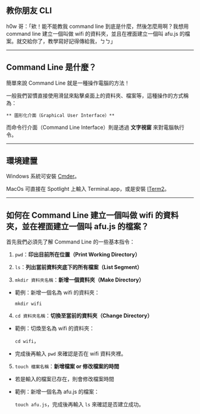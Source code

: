 ## 教你朋友 CLI

h0w 哥：「欸！能不能教我 command line 到底是什麼，然後怎麼用啊？我想用 command line 建立一個叫做 wifi 的資料夾，並且在裡面建立一個叫 afu.js 的檔案。就交給你了，教學寫好記得傳給我，ㄅㄅ」

--------------------------------------------------------------------------------

## Command Line 是什麼？

簡單來說 Command Line 就是一種操作電腦的方法！

一般我們習慣直接使用滑鼠來點擊桌面上的資料夾、檔案等，這種操作的方式稱為：
	
	** 圖形化介面（Graphical User Interface）**

而命令行介面（Command Line Interface）則是透過 **文字視窗** 來對電腦執行令。

--------------------------------------------------------------------------------

## 環境建置

Windows 系統可安裝 [Cmder](https://cmder.net)。

MacOs 可直接在 Spotlight 上輸入 Terminal.app，或是安裝 [ITerm2](https://www.iterm2.com)。

--------------------------------------------------------------------------------

## 如何在 Command Line 建立一個叫做 wifi 的資料夾，並在裡面建立一個叫 afu.js 的檔案？ 

首先我們必須先了解 Command Line 的一些基本指令：

1. `pwd`：**印出目前所在位置（Print Working Directory）**

2. `ls`：**列出當前資料夾底下的所有檔案（List Segment）**

3. `mkdir 資料夾名稱`：**新增一個資料夾（Make Directory）**

* 範例：新增一個名為 wifi 的資料夾：

	`mkdir wifi`

4. `cd 資料夾名稱`：**切換至當前的資料夾（Change Directory）**

* 範例：切煥至名為 wifi 的資料夾：

	`cd wifi`，
	
* 完成後再輸入 `pwd` 來確認是否在 wifi 資料夾裡。

5. `touch 檔案名稱`：**新增檔案 or 修改檔案的時間**

* 若是輸入的檔案已存在，則會修改檔案時間

* 範例：新增一個名為 afu.js 的檔案：

	`touch afu.js`，完成後再輸入 `ls` 來確認是否建立成功。
